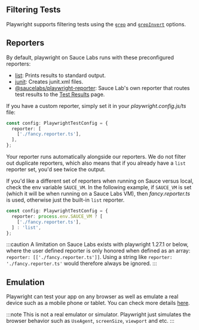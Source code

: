 ## Filtering Tests

Playwright supports filtering tests using the [`grep`](/web-apps/automated-testing/playwright/yaml/#grep) and [`grepInvert`](/web-apps/automated-testing/playwright/yaml/#grepinvert) options.

## Reporters

By default, playwright on Sauce Labs runs with these preconfigured reporters:

- [list](https://playwright.dev/docs/test-reporters#list-reporter): Prints results to standard output.
- [junit](https://playwright.dev/docs/test-reporters#junit-reporter): Creates junit.xml files.
- [@saucelabs/playwright-reporter](https://github.com/saucelabs/sauce-playwright-reporter): Sauce Lab's own reporter that routes test results to the [Test Results](/test-results/viewing-test-results/) page.

If you have a custom reporter, simply set it in your _playwright.config.js/ts_ file:

```typescript
const config: PlaywrightTestConfig = {
  reporter: [
    ['./fancy.reporter.ts'],
  ],
};
```

Your reporter runs automatically alongside our reporters.
We do not filter out duplicate reporters, which also means that if you already have a `list` reporter set, you'd see twice the output.

If you'd like a different set of reporters when running on Sauce versus local, check the env variable `SAUCE_VM`. In the following example, if `SAUCE_VM` is set (which it will be when running on a Sauce Labs VM), then _fancy.reporter.ts_ is used, otherwise just the built-in `list` reporter.

```typescript
const config: PlaywrightTestConfig = {
  reporter: process.env.SAUCE_VM ? [
    ['./fancy.reporter.ts'],
  ] : 'list',
};
```

:::caution
A limitation on Sauce Labs exists with playwright 1.27.1 or below, where the user defined reporter is only honored when defined as an array: `reporter: [['./fancy.reporter.ts']]`. Using a string like `reporter: './fancy.reporter.ts'` would therefore always be ignored.
:::

## Emulation

Playwright can test your app on any browser as well as emulate a real device such as a mobile phone or tablet. You can check more details [here](https://playwright.dev/docs/emulation).

:::note
This is not a real emulator or simulator. Playwright just simulates the browser behavior such as `UseAgent`, `screenSize`, `viewport` and etc.
:::